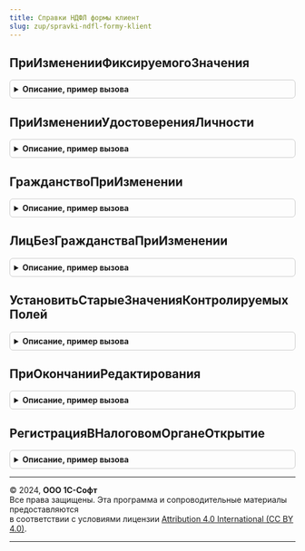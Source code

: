 ```yaml
---
title: Справки НДФЛ формы клиент
slug: zup/spravki-ndfl-formy-klient
---
```



## ПриИзмененииФиксируемогоЗначения
<details style="margin: 1em 0; padding: 0.5em; border: 1px solid #ccc; border-radius: 6px;">

<summary style="font-weight: bold; cursor: pointer;">Описание, пример вызова</summary>

```bsl

// Изменяет свойства элемента, устанавливаемые после редактирования фиксированных данных
//
// Параметры:
//  Форма            - ФормаКлиентскогоПриложения
//  ДанныеСправки    - ДанныеФормыСтруктура
//  ПутьКДанным      - Строка - путь к данным редактируемого элемента
//
Процедура ПриИзмененииФиксируемогоЗначения(Форма, ДанныеСправки, ПутьКДанным) Экспорт
```

Пример вызова
```bsl
СправкиНДФЛФормыКлиент.ПриИзмененииФиксируемогоЗначения(Форма, ДанныеСправки, ПутьКДанным) 
```
</details>

## ПриИзмененииУдостоверенияЛичности
<details style="margin: 1em 0; padding: 0.5em; border: 1px solid #ccc; border-radius: 6px;">

<summary style="font-weight: bold; cursor: pointer;">Описание, пример вызова</summary>

```bsl

// Изменяет свойства элементов удостоверения личности, устанавливаемые после редактирования фиксированных данных
//
// Параметры:
//  Форма            - ФормаКлиентскогоПриложения
//  ДанныеСправки    - ДанныеФормыСтруктура
//
Процедура ПриИзмененииУдостоверенияЛичности(Форма, ДанныеСправки) Экспорт
```

Пример вызова
```bsl
СправкиНДФЛФормыКлиент.ПриИзмененииУдостоверенияЛичности(Форма, ДанныеСправки) 
```
</details>

## ГражданствоПриИзменении
<details style="margin: 1em 0; padding: 0.5em; border: 1px solid #ccc; border-radius: 6px;">

<summary style="font-weight: bold; cursor: pointer;">Описание, пример вызова</summary>

```bsl

// Изменяет свойства элемента гражданство, устанавливаемые после редактирования фиксированных данных
//
// Параметры:
//  Форма            - ФормаКлиентскогоПриложения
//  ДанныеСправки    - ДанныеФормыСтруктура
//
Процедура ГражданствоПриИзменении(Форма, ДанныеСправки) Экспорт
```

Пример вызова
```bsl
СправкиНДФЛФормыКлиент.ГражданствоПриИзменении(Форма, ДанныеСправки) 
```
</details>

## ЛицБезГражданстваПриИзменении
<details style="margin: 1em 0; padding: 0.5em; border: 1px solid #ccc; border-radius: 6px;">

<summary style="font-weight: bold; cursor: pointer;">Описание, пример вызова</summary>

```bsl

// Изменяет свойства элементов лиц без гражданства, устанавливаемые после редактирования фиксированных данных
//
// Параметры:
//  Форма            - ФормаКлиентскогоПриложения
//  ДанныеСправки    - ДанныеФормыСтруктура
//
Процедура ЛицБезГражданстваПриИзменении(Форма, ДанныеСправки) Экспорт
```

Пример вызова
```bsl
СправкиНДФЛФормыКлиент.ЛицБезГражданстваПриИзменении(Форма, ДанныеСправки) 
```
</details>

## УстановитьСтарыеЗначенияКонтролируемыхПолей
<details style="margin: 1em 0; padding: 0.5em; border: 1px solid #ccc; border-radius: 6px;">

<summary style="font-weight: bold; cursor: pointer;">Описание, пример вызова</summary>

```bsl

// Меняет измененные значения контролируемых полей на значения, полученные из учетных данных
//
// Параметры:
//  РедактируемыеДанные                  - ДанныеФормыСтруктура - структура аналогична реквизитам документа СправкиНДФЛ
//  СтарыеЗначенияКонтролируемыхПолей    - Соответствие содержит:
//    * ИТОГИ                       - Соответствие содержит:
//      ** Итоги                    - Соответствие см. УчетНДФЛ.ПоляИтоговСправки2НДФЛ
//    * СведенияОВычетах            - Соответствие содержит:
//      ** СведенияОВычетах          - Соответствие содержит:
//         *** КодВычета             - СправочникСсылка.ВидыВычетовНДФЛ
//         *** СуммаВычета           - Число
//    * СведенияОДоходах            - Соответствие содержит:
//      ** СведенияОДоходах         - Соответствие содержит:
//         *** СуммаДохода            - Число
//         *** МесяцНалоговогоПериода - Число
//         *** КодДохода              - СправочникСсылка.ВидыДоходовНДФЛ
//         *** КодВычета              - СправочникСсылка.ВидыВычетовНДФЛ
//         *** СуммаВычета            - Число
//    * Уведомление                 - Соответствие содержит:
//      ** Уведомление              - Соответствие содержит:
//         *** ДатаУведомленияАвансовыеПлатежи                - Дата
//         *** НомерУведомленияАвансовыеПлатежи               - Строка
//         *** КодНалоговогоОрганаУведомленияАвансовыеПлатежи - Строка
//    * УведомленияНОоПравеНаВычеты - Соответствие содержит:
//      ** УведомленияНОоПравеНаВычеты - Соответствие содержит:
//         *** ДатаУведомления                - Дата
//         *** НомерУведомления               - Строка
//         *** КодНалоговогоОрганаУведомления - Строка
//         *** ГруппаВычета                   - ПеречислениеСсылка.ГруппыВычетовПоНДФЛ
//  КонтролируемыеПоля                   - ФиксированнаяСтруктура с ключами:
//    * ИТОГИ                       - ФиксированныйМассив из Строк
//    * СведенияОВычетах            - ФиксированныйМассив из Строк
//    * СведенияОДоходах            - ФиксированныйМассив из Строк
//    * Уведомление                 - ФиксированныйМассив из Строк
//    * УведомленияНОоПравеНаВычеты - ФиксированныйМассив из Строк
//  Раздел                          - Строка
//
Процедура УстановитьСтарыеЗначенияКонтролируемыхПолей(РедактируемыеДанные, СтарыеЗначенияКонтролируемыхПолей, КонтролируемыеПоля, Раздел) Экспорт
```

Пример вызова
```bsl
СправкиНДФЛФормыКлиент.УстановитьСтарыеЗначенияКонтролируемыхПолей(РедактируемыеДанные, СтарыеЗначенияКонтролируемыхПолей, КонтролируемыеПоля, Раздел) 
```
</details>

## ПриОкончанииРедактирования
<details style="margin: 1em 0; padding: 0.5em; border: 1px solid #ccc; border-radius: 6px;">

<summary style="font-weight: bold; cursor: pointer;">Описание, пример вызова</summary>

```bsl

// Запоминает старые значения редактируемых полей
// Параметры:
//  Форма                                - ФормаКлиентскогоПриложения
//  ДанныеСправки    - ДанныеФормыСтруктура, структура, аналогичная реквизитам документа СправкаНДФЛ
//  РедактируемыеДанные                  - ДанныеФормыСтруктура - структура аналогична реквизитам документа СправкиНДФЛ
//  СтарыеЗначенияКонтролируемыхПолей    - Соответствие содержит:
//    * ИТОГИ                       - Соответствие содержит:
//      ** Итоги                    - Соответствие см. УчетНДФЛ.ПоляИтоговСправки2НДФЛ
//    * СведенияОВычетах            - Соответствие содержит:
//      ** СведенияОВычетах          - Соответствие содержит:
//         *** КодВычета   - СправочникСсылка.ВидыВычетовНДФЛ
//         *** СуммаВычета - Число
//    * СведенияОДоходах            - Соответствие содержит:
//      ** СведенияОДоходах         - Соответствие содержит:
//         *** СуммаДохода            - Число
//         *** МесяцНалоговогоПериода - Число
//         *** КодДохода              - СправочникСсылка.ВидыДоходовНДФЛ
//         *** КодВычета              - СправочникСсылка.ВидыВычетовНДФЛ
//         *** СуммаВычета            - Число
//    * Уведомление                 - Соответствие содержит:
//      ** Уведомление              - Соответствие содержит:
//         *** ДатаУведомленияАвансовыеПлатежи                - Дата
//         *** НомерУведомленияАвансовыеПлатежи               - Строка
//         *** КодНалоговогоОрганаУведомленияАвансовыеПлатежи - Строка
//    * УведомленияНОоПравеНаВычеты - Соответствие содержит:
//      ** УведомленияНОоПравеНаВычеты - Соответствие содержит:
//         *** ДатаУведомления                - Дата
//         *** НомерУведомления               - Строка
//         *** КодНалоговогоОрганаУведомления - Строка
//         *** ГруппаВычета                   - ПеречислениеСсылка.ГруппыВычетовПоНДФЛ
//  КонтролируемыеПоля                   - ФиксированнаяСтруктура с ключами:
//    * ИТОГИ                       - ФиксированныйМассив из Строк
//    * СведенияОВычетах            - ФиксированныйМассив из Строк
//    * СведенияОДоходах            - ФиксированныйМассив из Строк
//    * Уведомление                 - ФиксированныйМассив из Строк
//    * УведомленияНОоПравеНаВычеты - ФиксированныйМассив из Строк
//  Раздел                          - Строка
//
Процедура ПриОкончанииРедактирования(Форма, ДанныеСправки, РедактируемыеДанные, СтарыеЗначенияКонтролируемыхПолей, КонтролируемыеПоля, Раздел) Экспорт
```

Пример вызова
```bsl
СправкиНДФЛФормыКлиент.ПриОкончанииРедактирования(Форма, ДанныеСправки, РедактируемыеДанные, СтарыеЗначенияКонтролируемыхПолей, КонтролируемыеПоля, Раздел) 
```
</details>

## РегистрацияВНалоговомОрганеОткрытие
<details style="margin: 1em 0; padding: 0.5em; border: 1px solid #ccc; border-radius: 6px;">

<summary style="font-weight: bold; cursor: pointer;">Описание, пример вызова</summary>

```bsl

// Открывает форму справочника "Регистрации в налоговом органе"
//
// Параметры:
//  Форма                - ФормаКлиентскогоПриложения
//  СтандартнаяОбработка - Булево
//
Процедура РегистрацияВНалоговомОрганеОткрытие(Форма, СтандартнаяОбработка) Экспорт
```

Пример вызова
```bsl
СправкиНДФЛФормыКлиент.РегистрацияВНалоговомОрганеОткрытие(Форма, СтандартнаяОбработка) 
```
</details>

---

© 2024, **ООО 1С-Софт**  
Все права защищены. Эта программа и сопроводительные материалы предоставляются  
в соответствии с условиями лицензии [Attribution 4.0 International (CC BY 4.0)](https://creativecommons.org/licenses/by/4.0/legalcode).

---
